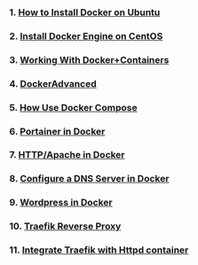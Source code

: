 ### 1. [How to Install Docker on Ubuntu](https://github.com/SumonPaul18/Docker-Kubernetes/blob/main/Install%20Docker%20on%20Ubuntu.md)
### 2. [Install Docker Engine on CentOS](https://github.com/SumonPaul18/Docker-Kubernetes/blob/main/Install%20Docker%20Engine%20on%20CentOS.md)
### 3. [Working With Docker+Containers](https://github.com/SumonPaul18/Docker-Kubernetes/blob/main/Working%20With%20Docker%2BContainers.md)
### 4. [DockerAdvanced](https://github.com/SumonPaul18/Docker-Kubernetes/blob/main/DockerAdvanced.md)
### 5. [How Use Docker Compose](https://github.com/SumonPaul18/Docker-Kubernetes/blob/main/How-Use-DockerCompose.md)
### 6. [Portainer in Docker](https://github.com/SumonPaul18/Docker-Kubernetes/blob/main/Install%20Portainer%20on%20Docker.md)
### 7. [HTTP/Apache in Docker](https://github.com/SumonPaul18/Docker-Kubernetes/blob/main/httpd-container.md)
### 8. [Configure a DNS Server in Docker](https://github.com/SumonPaul18/Docker-Kubernetes/blob/main/Configure%20a%20DNS%20Server%20in%20Docker.md)
### 9. [Wordpress in Docker](https://github.com/SumonPaul18/Docker-Kubernetes/blob/main/Install%20WordPress%20on%20Docker.md)
### 10. [Traefik Reverse Proxy](https://github.com/SumonPaul18/Docker-Kubernetes/blob/main/traefik-reverseproxy.md)
### 11. [Integrate Traefik with Httpd container](https://github.com/SumonPaul18/Docker-Kubernetes/blob/main/integrate-traefik-httpd-container.md)

